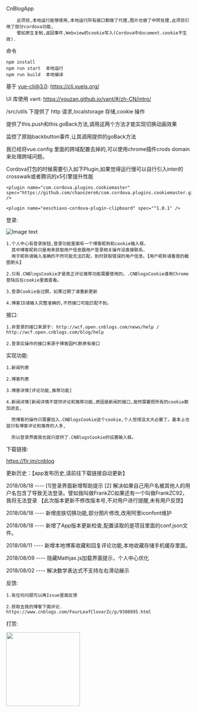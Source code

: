 CnBlogApp

        此项目,本地运行能够使用,本地运行所有接口都做了代理,图片也做了中转处理,此项目引用了部分cordova功能,
        譬如原生复制,返回事件,Webview的cookie写入(Cordova中document.cookie不生效).

命令

    npm install
    npm run start  本地运行
    npm run build  本地编译

基于 vue-cli@3.0: https://cli.vuejs.org/

UI 库使用 vant: https://youzan.github.io/vant/#/zh-CN/intro/

/src/utils 下提供了 http 请求,localstorage 存储,cookie 操作

提供了this.push和this.goBack方法,调用这两个方法才能实现切换动画效果

监控了原始backbutton事件,让其调用提供的goBack方法

我已经将vue.config 里面的跨域配置去掉的,可以使用chrome插件crods domain来处理跨域问题。

Cordova打包的时候需要引入如下Plugin,如果觉得运行慢可以自行引入inter的crosswalk或者腾讯的x5引擎提升性能

    <plugin name="com.cordova.plugins.cookiemaster" 
    spec="https://github.com/chaoszero6/com.cordova.plugins.cookiemaster.git" />
    
    <plugin name="eeschiavo-cordova-plugin-clipboard" spec="^1.0.1" />

登录:

![Image text](https://images2018.cnblogs.com/blog/657942/201808/657942-20180823092205507-1862396053.png)

    1.个人中心有登录按钮,登录功能里面有一个博客昵称和cookie输入框，
      其中博客昵称只是用来获取用户信息跟用户登录相关操作没直接联系，
      用于昵称请输入准确的不然可能无法匹配，到时获取错误的用户信息。【用户昵称请看我的截图箭头】
    
    2.只有.CNBlogsCookie才是真正评论推荐功能需要使用的。.CNBlogsCookie请用Chrome登陆后在cookie里面查看。
       
    3.登录Cookie会过期，如果过期了请重新更新
    
    4.博客ID请输入完整准确的,不然接口可能匹配不到。

接口:

    1.非登录的接口来源于: http://wcf.open.cnblogs.com/news/help /  http://wcf.open.cnblogs.com/blog/help
        
    2.登录后操作的接口来源于博客园PC断原有接口

实现功能:

    1.新闻列表
    
    2.博客列表
    
    3.博客详情[评论功能,推荐功能]
    
    4.新闻详情[新闻详情不提供评论和推荐功能,原因是新闻的接口,居然需要把所有的cookie都加进去,
    
      而博客的操作只需要加入.CNBlogsCookie这个cookie,个人觉得没太大必要了。基本上也就只有博客评论和推荐的人多,
      
      所以登录界面我也就只提供了.CNBlogsCookie的设置输入框。
    
    
下载链接:
     
   https://fir.im/cnblog
   
更新历史：【app发布历史,请前往下载链接自动更新】

   2018/08/18 ---- [1]登录界面新增帮助提示 [2] 解决如果自己用户名被其他人的用户名包含了导致无法登录。譬如我叫做FrankZC如果还有一个叫做FrankZC92，我将无法登录 【此次版本更新不修改版本号,不对用户进行提醒,未有用户反馈】

   2018/08/18 ---- 新增皮肤切换功能,部分图片修改,改用阿里iconfont维护

   2018/08/18 ---- 新增了App版本更新检查,配置读取的是项目里面的conf.json文件。

   2018/08/11 ---- 新增本地博客收藏和回复评论功能,本地收藏存储手机缓存里面。

   2018/08/09 ---- 隐藏Mathjax.js加载界面提示，个人中心优化
   
   2018/08/02 ---- 解决数学表达式不支持左右滑动展示
   
反馈:

    1.有任何问题可以再Issue里面反馈
   
    2.获取去我的博客下面评论. https://www.cnblogs.com/FourLeafCloverZc/p/9380895.html
   
打赏:

<img src="https://images2015.cnblogs.com/blog/657942/201611/657942-20161127135510081-1454382720.png" width="200" hegiht="200" align=center />
     
